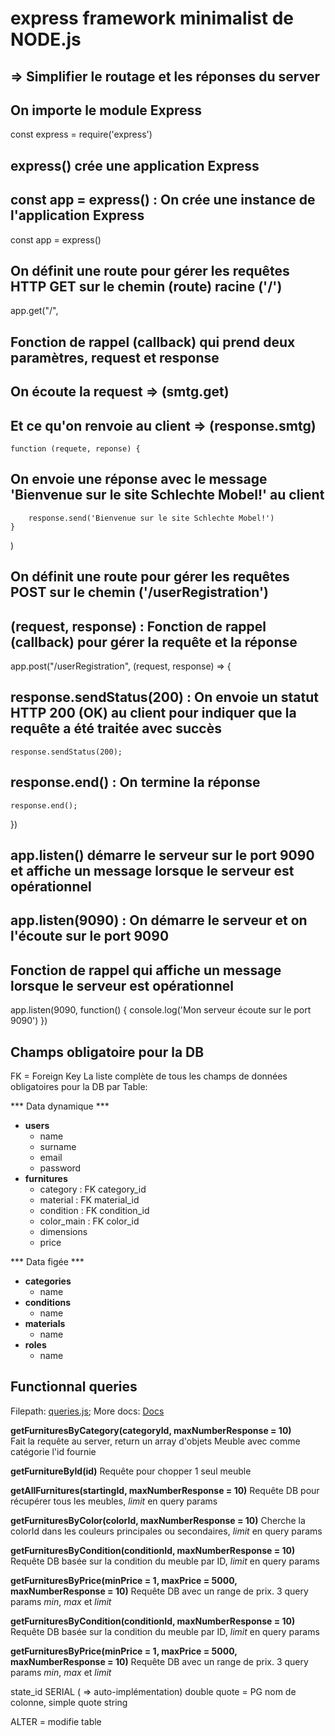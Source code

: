 # express framework minimalist de NODE.js
## => Simplifier le routage et les réponses du server
## On importe le module Express
const express = require('express')

## express() crée une application Express
## const app = express() : On crée une instance de l'application Express
const app = express()

## On définit une route pour gérer les requêtes HTTP GET sur le chemin (route) racine ('/')
app.get("/",

## Fonction de rappel (callback) qui prend deux paramètres, request et response
## On écoute la request => (smtg.get)
## Et ce qu'on renvoie au client => (response.smtg)
    function (requete, reponse) {

## On envoie une réponse avec le message 'Bienvenue sur le site Schlechte Mobel!' au client
        response.send('Bienvenue sur le site Schlechte Mobel!')
    }
)

## On définit une route pour gérer les requêtes POST sur le chemin ('/userRegistration')
## (request, response) : Fonction de rappel (callback) pour gérer la requête et la réponse
app.post("/userRegistration", (request, response) => {

## response.sendStatus(200) : On envoie un statut HTTP 200 (OK) au client pour indiquer que la requête a été traitée avec succès
    response.sendStatus(200);

## response.end() : On termine la réponse
    response.end();
})

## app.listen() démarre le serveur sur le port 9090 et affiche un message lorsque le serveur est opérationnel
## app.listen(9090) : On démarre le serveur et on l'écoute sur le port 9090
## Fonction de rappel qui affiche un message lorsque le serveur est opérationnel
app.listen(9090, function() {
    console.log('Mon serveur écoute sur le port 9090')
})

## Champs obligatoire pour la DB
FK = Foreign Key
La liste complète de tous les champs de données obligatoires pour la DB par Table:

*** Data dynamique ***
- **users**
  - name
  - surname
  - email
  - password
- **furnitures**
  - category : FK category_id
  - material : FK material_id
  - condition : FK condition_id
  - color_main : FK color_id
  - dimensions
  - price

*** Data figée ***
- **categories**
  - name
- **conditions**
  - name
- **materials**
  - name
- **roles**
  - name

## Functionnal queries
Filepath: [queries.js](./queries.js);
More docs: [Docs](http://localhost:9090)

**getFurnituresByCategory(categoryId, maxNumberResponse = 10)**  
Fait la requête au server, return un array d'objets Meuble avec comme catégorie l'id fournie

**getFurnitureById(id)**
Requête pour chopper 1 seul meuble

**getAllFurnitures(startingId, maxNumberResponse = 10)**
Requête DB pour récupérer tous les meubles, *limit* en query params

**getFurnituresByColor(colorId, maxNumberResponse = 10)**
Cherche la colorId dans les couleurs principales ou secondaires, *limit* en query params

**getFurnituresByCondition(conditionId, maxNumberResponse = 10)**
Requête DB basée sur la condition du meuble par ID, *limit* en query params

**getFurnituresByPrice(minPrice = 1, maxPrice = 5000, maxNumberResponse = 10)**
Requête DB avec un range de prix. 3 query params *min*, *max* et *limit*

**getFurnituresByCondition(conditionId, maxNumberResponse = 10)**
Requête DB basée sur la condition du meuble par ID, *limit* en query params

**getFurnituresByPrice(minPrice = 1, maxPrice = 5000, maxNumberResponse = 10)**
Requête DB avec un range de prix. 3 query params *min*, *max* et *limit*


state_id SERIAL ( => auto-implémentation)
double quote = PG nom de colonne, simple quote string

ALTER = modifie table